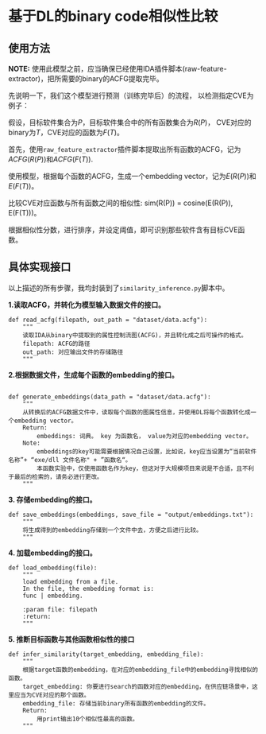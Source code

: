 # 基于DL的binary code相似性比较

## 使用方法
**NOTE:**
    使用此模型之前，应当确保已经使用IDA插件脚本(raw-feature-extractor)，把所需要的binary的ACFG提取完毕。

先说明一下，我们这个模型进行预测（训练完毕后）的流程， 以检测指定CVE为例子：

假设，目标软件集合为$P$，目标软件集合中的所有函数集合为$R(P)$， CVE对应的binary为$T$，CVE对应的函数为$F(T)$。

首先，使用`raw_feature_extractor`插件脚本提取出所有函数的ACFG，记为$ACFG(R(P))$和$ACFG(F(T))$.

使用模型，根据每个函数的ACFG，生成一个embedding vector，记为$E(R(P))$和$E(F(T))$。

比较CVE对应函数与所有函数之间的相似性: sim(R(P)) = cosine(E(R(P)), E(F(T)))。

根据相似性分数，进行排序，并设定阈值，即可识别那些软件含有目标CVE函数。

## 具体实现接口
以上描述的所有步骤，我均封装到了`similarity_inference.py`脚本中。

**1.读取ACFG，并转化为模型输入数据文件的接口。**
```buildoutcfg
def read_acfg(filepath, out_path = "dataset/data.acfg"):
    """
    读取IDA从binary中提取到的属性控制流图(ACFG)，并且转化成之后可操作的格式。
    filepath: ACFG的路径
    out_path: 对应输出文件的存储路径
    """
```

**2.根据数据文件，生成每个函数的embedding的接口。**
```buildoutcfg

def generate_embeddings(data_path = "dataset/data.acfg"):
    """
    从转换后的ACFG数据文件中，读取每个函数的图属性信息，并使用DL将每个函数转化成一个embedding vector。
    Return:
        embeddings: 词典。 key 为函数名， value为对应的embedding vector。
    Note:
        embeddings的key可能需要根据情况自己设置，比如说，key应当设置为“当前软件名称”+ “exe/dll 文件名称" + ”函数名“。
        本函数实验中，仅使用函数名作为key，但这对于大规模项目来说是不合适，且不利于最后的检索的，请务必进行更改。
    """
```

**3. 存储embedding的接口。**
```buildoutcfg
def save_embeddings(embeddings, save_file = "output/embeddings.txt"):
    """
    将生成得到的embedding存储到一个文件中去，方便之后进行比较。
    """
```
**4. 加载embedding的接口。**
```buildoutcfg
def load_embedding(file):
    """
    load embedding from a file.
    In the file, the embedding format is:
    func | embedding.

    :param file: filepath
    :return:
    """
```

**5. 推断目标函数与其他函数相似性的接口**
```buildoutcfg
def infer_similarity(target_embedding, embedding_file):
    """
    根据target函数的embedding，在对应的embedding_file中的embedding寻找相似的函数。
    target_embedding: 你要进行search的函数对应的embedding，在供应链场景中，这里应当为CVE对应的那个函数。
    embedding_file: 存储当前binary所有函数的embedding的文件。
    Return:
        用print输出10个相似性最高的函数。
    """
```